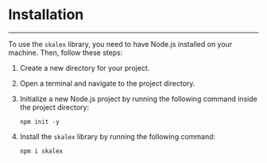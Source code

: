 # Installation <!-- {docsify-ignore} -->

---

To use the `skalex` library, you need to have Node.js installed on your machine. Then, follow these steps:

1. Create a new directory for your project.
2. Open a terminal and navigate to the project directory.
3. Initialize a new Node.js project by running the following command inside the project directory:
   ```
   npm init -y
   ```
4. Install the `skalex` library by running the following command:

   ```
   npm i skalex
   ```

